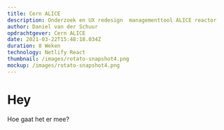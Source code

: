 ```yaml
---
title: Cern ALICE
description: Onderzoek en UX redesign  managementtool ALICE reactor
author: Daniel van der Schuur
opdrachtgever: Cern ALICE
date: 2021-03-22T15:48:18.034Z
duration: 8 Weken
technology: Netlify React
thumbnail: /images/rotato-snapshot4.png
mockup: /images/rotato-snapshot4.png
---
```

# Hey

Hoe gaat het er mee?